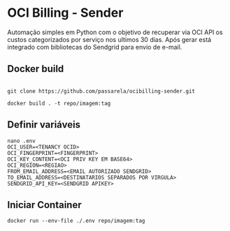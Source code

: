 # OCI Billing - Sender

Automação simples em Python com o objetivo de recuperar via OCI API os custos categorizados por serviço nos ultimos 30 dias. Após gerar está integrado com bibliotecas do Sendgrid para envio de e-mail.

## Docker build

~~~~

git clone https://github.com/passarela/ocibilling-sender.git

docker build . -t repo/imagem:tag

~~~~

## Definir variáveis

~~~~
nano .env
OCI_USER=<TENANCY OCID>
OCI_FINGERPRINT=<FINGERPRINT>
OCI_KEY_CONTENT=<OCI PRIV KEY EM BASE64>
OCI_REGION=<REGIAO>
FROM_EMAIL_ADDRESS=<EMAIL AUTORIZADO SENDGRID>
TO_EMAIL_ADDRESS=<DESTINATARIOS SEPARADOS POR VIRGULA>
SENDGRID_API_KEY=<SENDGRID APIKEY>
~~~~

## Iniciar Container

~~~~
docker run --env-file ./.env repo/imagem:tag 
~~~~
